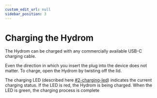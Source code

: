 ```yaml
---
custom_edit_url: null
sidebar_position: 3
---
```


# Charging the Hydrom



The Hydrom can be charged with any commercially available USB-C charging cable.

Even the direction in which you insert the plug into the device does not matter. To charge, open the Hydrom by twisting off the lid.

The charging LED (described here [#2-charging-led](indicator-leds.md#2-charging-led "mention")) indicates the current charging status. If the LED is red, the Hydrom is being charged. When the LED is green, the charging process is complete  
